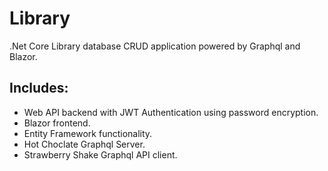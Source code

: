 # Library

.Net Core Library database CRUD application powered by Graphql and Blazor.

## Includes:

- Web API backend with JWT Authentication using password encryption.
- Blazor frontend.
- Entity Framework functionality.
- Hot Choclate Graphql Server.
- Strawberry Shake Graphql API client.
